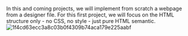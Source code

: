 In this and coming projects, we will implement from scratch a webpage from a designer file. 
For this first project, we will focus on the HTML structure only - no CSS, no style - just pure HTML semantic.
![1f4cd63ecc3a8c03b0f4309b74aca179e225aabf](https://user-images.githubusercontent.com/109428479/213912408-bca269b0-f22a-4680-832c-26cd46fecdfb.jpg)

